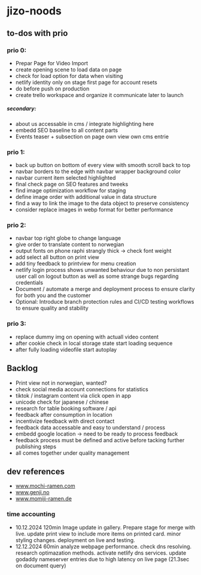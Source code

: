 # jizo-noods

## to-dos with prio

### prio 0:

- Prepar Page for Video Import
- create opening scene to load data on page
- check for load option for data when visiting
- netlify identity only on stage first page for account resets
- do before push on production
- create trello workspace and organize it communicate later to launch

##### secondary:

- about us accessable in cms / integrate highlighting here
- embedd SEO baseline to all content parts
- Events teaser + subsection on page own view own cms entrie

### prio 1:

- back up button on bottom of every view with smooth scroll back to top
- navbar borders to the edge with navbar wrapper background color
- navbar current item selected highlighted
- final check page on SEO features and tweeks
- find image optimization workflow for staging
- define image order with additional value in data structure
- find a way to link the image to the data object to preserve consistency
- consider replace images in webp format for better performance

### prio 2:

- navbar top right globe to change language
- give order to translate content to norwegian
- output fonts on phone raphi strangly thick -> check font weight
- add select all button on print view
- add tiny feedback to printview for menu creation
- netlify login process shows unwanted behaviour due to non persistant user call on logout button as well as some strange bugs regarding credentials
- Document / automate a merge and deployment process to ensure clarity for both you and the customer
- Optional: Introduce branch protection rules and CI/CD testing workflows to ensure quality and stability

### prio 3:

- replace dummy img on opening with actuall video content
- after cookie check in local storage state start loading sequence
- after fully loading videofile start autoplay

## Backlog

- Print view not in norwegian, wanted?
- check social media account connections for statistics
- tiktok / instagram content via click open in app
- unicode check for japanese / chinese
- research for table booking software / api
- feedback after consumption in location
- incentivize feedback with direct contact
- feedback data accessable and easy to understand / process
- embedd google location -> need to be ready to process feedback
- feedback process must be defined and active before tacking further publishing steps
- all comes together under quality management

## dev references

- www.mochi-ramen.com
- www.genji.no
- www.momiji-ramen.de

### time accounting

- 10.12.2024 120min Image update in gallery. Prepare stage for merge with live. update print view to include more items on printed card. minor styling changes. deployment on live and testing.
- 12.12.2024 60min analyze webpage performance. check dns resolving. research optimazation methods. activate netlify dns services. update godaddy nameserver entries due to high latency on live page (21.3sec on document query)
